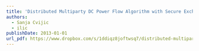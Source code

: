 ```yaml
---
title: 'Distributed Multiparty DC Power Flow Algorithm with Secure Exchange of Information'
authors:
  - Sanja Cvijic
  - ilic
publishDate: 2013-01-01
url_pdf: https://www.dropbox.com/s/1ddiqz8joftwsq7/distributed-multiparty-dc-power-flow-algorithm-with-secure-exchange-of-information.pdf?dl=0
---
```

